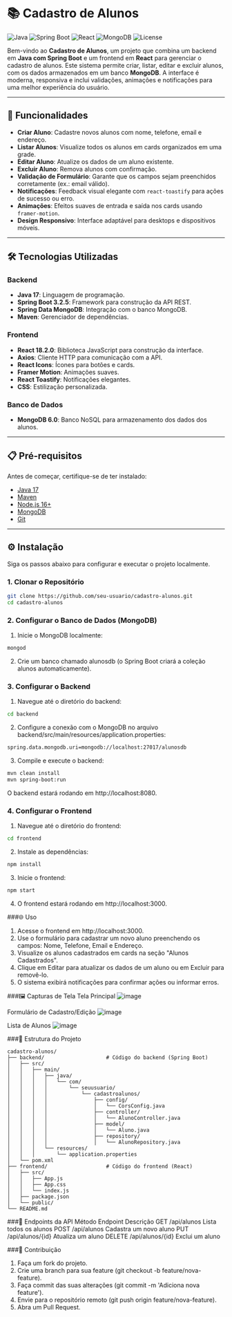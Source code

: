 # 📚 Cadastro de Alunos

![Java](https://img.shields.io/badge/Java-17-orange) ![Spring Boot](https://img.shields.io/badge/Spring%20Boot-3.4.4-brightgreen) ![React](https://img.shields.io/badge/React-18.2.0-blue) ![MongoDB](https://img.shields.io/badge/MongoDB-6.0-darkgreen) ![License](https://img.shields.io/badge/License-MIT-yellow)

Bem-vindo ao **Cadastro de Alunos**, um projeto que combina um backend em **Java com Spring Boot** e um frontend em **React** para gerenciar o cadastro de alunos. Este sistema permite criar, listar, editar e excluir alunos, com os dados armazenados em um banco **MongoDB**. A interface é moderna, responsiva e inclui validações, animações e notificações para uma melhor experiência do usuário.

---

## 🚀 Funcionalidades

- **Criar Aluno**: Cadastre novos alunos com nome, telefone, email e endereço.
- **Listar Alunos**: Visualize todos os alunos em cards organizados em uma grade.
- **Editar Aluno**: Atualize os dados de um aluno existente.
- **Excluir Aluno**: Remova alunos com confirmação.
- **Validação de Formulário**: Garante que os campos sejam preenchidos corretamente (ex.: email válido).
- **Notificações**: Feedback visual elegante com `react-toastify` para ações de sucesso ou erro.
- **Animações**: Efeitos suaves de entrada e saída nos cards usando `framer-motion`.
- **Design Responsivo**: Interface adaptável para desktops e dispositivos móveis.

---

## 🛠️ Tecnologias Utilizadas

### Backend
- **Java 17**: Linguagem de programação.
- **Spring Boot 3.2.5**: Framework para construção da API REST.
- **Spring Data MongoDB**: Integração com o banco MongoDB.
- **Maven**: Gerenciador de dependências.

### Frontend
- **React 18.2.0**: Biblioteca JavaScript para construção da interface.
- **Axios**: Cliente HTTP para comunicação com a API.
- **React Icons**: Ícones para botões e cards.
- **Framer Motion**: Animações suaves.
- **React Toastify**: Notificações elegantes.
- **CSS**: Estilização personalizada.

### Banco de Dados
- **MongoDB 6.0**: Banco NoSQL para armazenamento dos dados dos alunos.

---

## 📋 Pré-requisitos

Antes de começar, certifique-se de ter instalado:

- [Java 17](https://www.oracle.com/java/technologies/javase/jdk17-archive-downloads.html)
- [Maven](https://maven.apache.org/download.cgi)
- [Node.js 16+](https://nodejs.org/en/download/)
- [MongoDB](https://www.mongodb.com/try/download/community)
- [Git](https://git-scm.com/downloads)

---

## ⚙️ Instalação

Siga os passos abaixo para configurar e executar o projeto localmente.

### 1. Clonar o Repositório
```bash
git clone https://github.com/seu-usuario/cadastro-alunos.git
cd cadastro-alunos
```

### 2. Configurar o Banco de Dados (MongoDB)
1. Inicie o MongoDB localmente:
```bash
mongod
```
2. Crie um banco chamado alunosdb (o Spring Boot criará a coleção alunos automaticamente).
   
### 3. Configurar o Backend
1. Navegue até o diretório do backend:
```bash
cd backend
```
2. Configure a conexão com o MongoDB no arquivo backend/src/main/resources/application.properties:
```bash
spring.data.mongodb.uri=mongodb://localhost:27017/alunosdb
```
3. Compile e execute o backend:
```bash
mvn clean install
mvn spring-boot:run
```
O backend estará rodando em http://localhost:8080.

### 4. Configurar o Frontend
1. Navegue até o diretório do frontend:
```bash
cd frontend
```
2. Instale as dependências:
```bash
npm install
```
3. Inicie o frontend:
```bash
npm start
```
4. O frontend estará rodando em http://localhost:3000.

   
###🌐 Uso
1. Acesse o frontend em http://localhost:3000.
2. Use o formulário para cadastrar um novo aluno preenchendo os campos: Nome, Telefone, Email e Endereço.
3. Visualize os alunos cadastrados em cards na seção "Alunos Cadastrados".
4. Clique em Editar para atualizar os dados de um aluno ou em Excluir para removê-lo.
5. O sistema exibirá notificações para confirmar ações ou informar erros.



###🖼️ Capturas de Tela
Tela Principal
![image](https://github.com/user-attachments/assets/e00350c4-385c-4bd0-be4b-54875ac1cbd5)


Formulário de Cadastro/Edição
![image](https://github.com/user-attachments/assets/d96bcb2f-aaa7-41c9-a8e6-99e293f96e1f)


Lista de Alunos
![image](https://github.com/user-attachments/assets/306b534b-362e-4616-b9f4-c706f21da349)


###📂 Estrutura do Projeto
```
cadastro-alunos/
├── backend/                    # Código do backend (Spring Boot)
│   ├── src/
│   │   ├── main/
│   │   │   ├── java/
│   │   │   │   └── com/
│   │   │   │       └── seuusuario/
│   │   │   │           └── cadastroalunos/
│   │   │   │               ├── config/
│   │   │   │               │   └── CorsConfig.java
│   │   │   │               ├── controller/
│   │   │   │               │   └── AlunoController.java
│   │   │   │               ├── model/
│   │   │   │               │   └── Aluno.java
│   │   │   │               ├── repository/
│   │   │   │               │   └── AlunoRepository.java
│   │   │   └── resources/
│   │   │       └── application.properties
│   └── pom.xml
├── frontend/                   # Código do frontend (React)
│   ├── src/
│   │   ├── App.js
│   │   ├── App.css
│   │   └── index.js
│   ├── package.json
│   └── public/
└── README.md
```

###🔧 Endpoints da API
Método	  Endpoint	          Descrição
GET	      /api/alunos	        Lista todos os alunos
POST	    /api/alunos	        Cadastra um novo aluno
PUT	      /api/alunos/{id}	  Atualiza um aluno
DELETE	  /api/alunos/{id}	  Exclui um aluno

###🤝 Contribuição
1. Faça um fork do projeto.
2. Crie uma branch para sua feature (git checkout -b feature/nova-feature).
3. Faça commit das suas alterações (git commit -m 'Adiciona nova feature').
4. Envie para o repositório remoto (git push origin feature/nova-feature).
5. Abra um Pull Request.
